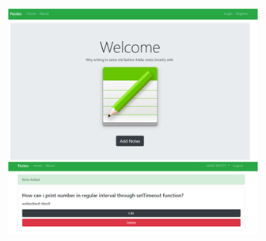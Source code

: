 ![git hub ](https://github.com/thisismrsanjay/notes-app/blob/master/Capture.PNG)
![git hub ](https://github.com/thisismrsanjay/notes-app/blob/master/Capture1.PNG)